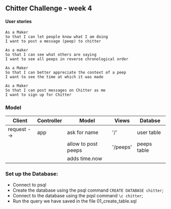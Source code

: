 ## Chitter Challenge - week 4

#### User stories
```
As a Maker
So that I can let people know what I am doing  
I want to post a message (peep) to chitter

As a maker
So that I can see what others are saying  
I want to see all peeps in reverse chronological order

As a Maker
So that I can better appreciate the context of a peep
I want to see the time at which it was made

As a Maker
So that I can post messages on Chitter as me
I want to sign up for Chitter
```

### Model

|Client|Controller|Model|Views|Databse|
|------|----------|-----|-----|-------|
|request --> | app | ask for name | '/' | user table |
|   |    | allow to post peeps | '/peeps' | peeps table |
|   |   |  adds time.now |   |   |

### Set up the Database:
 - Connect to psql
 - Create the database using the psql command `CREATE DATABASE chitter`;
 - Connect to the database using the pqsl command `\c chitter`;
 - Run the query we have saved in the file 01_create_table.sql
